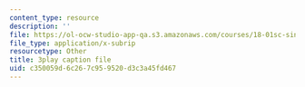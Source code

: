 ```yaml
---
content_type: resource
description: ''
file: https://ol-ocw-studio-app-qa.s3.amazonaws.com/courses/18-01sc-single-variable-calculus-fall-2010/c350059d6c267c959520d3c3a45fd467_9v25gg2qJYE.srt
file_type: application/x-subrip
resourcetype: Other
title: 3play caption file
uid: c350059d-6c26-7c95-9520-d3c3a45fd467
---
```

